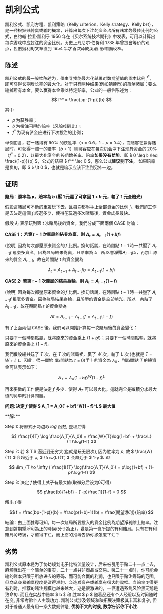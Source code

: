 # 凯利公式

凯利公式、凯利方程、凯利策略（Kelly criterion、Kelly strategy、Kelly bet），是一种根据赌博赢或输的概率，计算出每次下注的资金占所有赌本的最佳比例的公式，由约翰·拉里·凯利于 1956 年在《贝尔系统技术期刊》中发表，可用以计算出每次游戏中应投注的资金比例。历史上丹尼尔·伯努利 1738 年曾提出等价的观点，但伯努利的文章直到 1954 年才首次译成英语, 影响面较窄。

## 陈述

凯利公式的最一般性陈述为，借由寻找能最大化结果对数期望值的资本比例 $f^*$，即可获得长期增长率的最大化。对于只有两种结果(例如猜硬币)的简单赌局：要么输掉所有本金，要么赢得本金乘以特定赔率，公式的一般性陈述为：

$$ f^* = \frac{bp-(1-p)}{b} $$

其中
* $p$ 为获胜率；
* $b$ 为投注可得的赔率（风险报酬比）；
* $f^*$ 为现有资金应进行下次投注的比例；

举例而言，若一赌博有 60% 的获胜率（$p$ = 0.6，$1-p$ = 0.4），而赌客在赢得赌局时，可获得一赔一的赔率（$b$ = 1）则赌客应在每次机会中下注现有资金的 20%（$f^*$ = 0.2），以最大化资金的长期增长率。赔率**如果没有优势**，即 $ 0 \leq  b \leq \frac{(1-p)}{p} $，公式的结果 $ f^* \leq 0 $，那么公式**建议别下注**。 如果赔率是负的，即 $ b \lt 0 $，也就是暗示应该下注到另外一边。

## 证明

**賭局：勝率為 $p$，賠率為 $b$ (壓 1 元贏了可拿回 $1+b$ 元，輸了 1 元全賠光)**

假設這賭局可不斷的重複玩下去，且每次都壓手上全部資金的比例 $f$。我們的工作是去決定這個 $f$ 該選多少，使得在玩過多次賭局後，資金成長最快。

假設 $A_t$ 表示玩到第 $t$ 次賭局後的資金，我們分成下面兩個 CASE 討論：

**CASE 1：若第 $t-1$ 次賭局的結果為贏，則 $A_t = A_{t-1}(1 + bf)　$**

(說明) 因為每次都壓原來資金的 $f$ 比例。換句話說，在時間點 $t - 1$ 時一共壓了 $A_{t-1}f$ 那麼多資金。因為賭局結果為贏，且賠率為 $b$，所以會淨賺$A_{t-1}fb$，再加上原來的資金 $A_{t-1}$，故在時間點 t 的資金變為 

$$ A_t = A_{t-1} + A_{t-1}fb = A_{t-1}(1 + bf) $$

**CASE 2: 若第 $t - 1$ 次賭局的結果為輸，則 $A_t = A_{t-1}(1 - f)$**

(說明) 因為每次都壓原來資金的 $f$ 比例。換句話說，在時間點 $t - 1$ 時一共壓了 $A_{t-1}f$  那麼多資金。因為賭局結果為輸，且所壓的資金是全部輸光，所以一共賠了 $A_{t-1}f$，故在時間點 $t$ 的資金變為 

$$ At = A_{t-1} - A_{t-1}f = A_{t-1}(1 - f) $$

有了上面兩個 CASE 後，我們可以開始計算每一次賭局後的資金變化：

只要下一個時間點贏，就將原來的資金乘上 $(1 + bf)$；只要下一個時間點輸，就將原來的資金乘上 $(1 - f)$。

我們假設總共玩了 $T$ 次。在 $T$ 次的賭局裡，贏了 $W$ 次，輸了 $L$ 次 (也就是 $T = W + L$ )。因此，從一開始 (時間點為 $t = 0$)手上的資金為 $A_0$，到時間點 $T$ 的總資金可以表示如下：

$$ A_T = A_0(1 + bf)^W(1 - f)^L $$

再來要做的工作便是決定 $f$ 多少，使得 $A_T$ 可以最大化。這就完全是微積分求最大值的简单的計算問題。

**问题: 决定 $f$ 使得 $ A_T = A_0(1 + bf)^W(1 - f)^L $ 最大值**

**解: **

Step 1: 将原式子两边取 $log$ 函数, 整理后得

$$ \frac{1}{T} \log(\frac{A_T}{A_0}) = \frac{W}{T}\log(1+bf) + \frac{L}{T}\log(1-f) $$

Step 2: 若 $ T $ 逼近到无穷大(也就是玩无限次), 因为胜率为 $p$, 故 $ \frac{W}{T} $ 会趋近于 p; $ \frac{L}{T} $ 会趋近于 $ 1-p $. 即

$$ \lim_{T \to \infty } \frac{1}{T} \log(\frac{A_T}{A_0}) = p\log(1+bf) + (1-p)\log(1-f) $$

Step 3: 决定 $f$ 使得上式子有最大值(取微分后设为0可得)

$$ p\frac{b}{1+bf} - (1-p)\frac{1}{1-f} = 0 $$

解出 $f$ 得

$$ f = \frac{bp-(1-p)}{b} = \frac{p(1+b)-1}{b} = \frac{期望净利}{赔率} $$

結論：由上面推導可知，每一次賭局所要投入的資金比例為期望淨利除上賠率。注意到當期望淨利為正的時候(分子為正)，變是第一篇所提的有利賭局。只有在有利賭局的時後，才值得下注，而上面的推導告訴你該怎麼下注？

## 劣势

凯利公式原本是为了协助规划电子比特流量设计，后来被引用于赌二十一点上去，麻烦就出在一个简单的事实，二十一点并非商品或交易。赌二十一点时，你可能会输的赌本只限于所放进去的筹码，而可能会赢的利润，也只限于赌注筹码的范围。但商品交易输赢程度是没得准的，会造成资产或输赢有很大的震幅。当赔率变得更有利时，推荐的赌注规模也越来越大，这是很激进的，一但遭遇系统风险黑天鹅是致命的. 而且在实战中赔率 $ b $ 和 胜率 $ p $ 随着品还有个人经验以及时间随时在变, 非常考验个人主观功力. 凯利公式涉及领域和和拓展决策极其丰富和复杂, 但对于普通人最有用一条大数规律是, **优势不大的时候, 数学告诉你下小注**.
